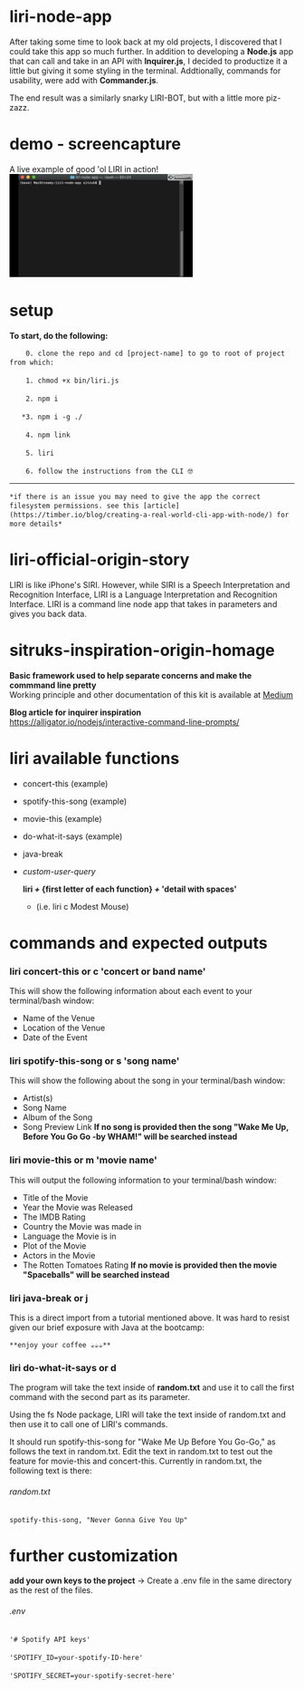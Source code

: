 # liri-node-app
After taking some time to look back at my old projects, I discovered that I could take this app so much further. In addition to developing a **Node.js** app that can call and take in an API with **Inquirer.js**, I decided to productize it a little but giving it some styling in the terminal. Addtionally, commands for usability, were add with **Commander.js**. 

The end result was a similarly snarky LIRI-BOT, but with a little more piz-zazz.

# demo - screencapture
A live example of good 'ol LIRI in action!
![LIRI-BOT in ACTION](liri-demo.gif)

# setup
**To start, do the following:**

        0. clone the repo and cd [project-name] to go to root of project from which:

        1. chmod +x bin/liri.js

        2. npm i

       *3. npm i -g ./ 

        4. npm link

        5. liri

        6. follow the instructions from the CLI 🤓
---
    *if there is an issue you may need to give the app the correct filesystem permissions. see this [article](https://timber.io/blog/creating-a-real-world-cli-app-with-node/) for more details*  

# liri-official-origin-story
LIRI is like iPhone's SIRI. However, while SIRI is a Speech Interpretation and Recognition Interface, LIRI is a Language Interpretation and Recognition Interface. LIRI is a command line node app that takes in parameters and gives you back data.

# sitruks-inspiration-origin-homage
**Basic framework used to help separate concerns and make the commmand line pretty**  
Working principle and other documentation of this kit is available at [Medium](https://medium.com/@thatisuday/making-cli-app-with-ease-using-commander-js-and-inquirer-js-f3bbd52977ac)  


**Blog article for inquirer inspiration**  
https://alligator.io/nodejs/interactive-command-line-prompts/  

# liri available functions

* concert-this (example)

* spotify-this-song (example)

* movie-this (example)

* do-what-it-says (example)

* java-break

* *custom-user-query*  

    **liri *+* {first letter of each function} *+* 'detail with spaces'**  
    * (i.e. liri c Modest Mouse)

# commands and expected outputs

### liri concert-this **or** c 'concert or band name'
This will show the following information about each event to your terminal/bash window:
* Name of the Venue
* Location of the Venue
* Date of the Event

### liri spotify-this-song **or** s 'song name'
This will show the following about the song in your terminal/bash window:
* Artist(s)
* Song Name
* Album of the Song
* Song Preview Link
**If no song is provided then the song "Wake Me Up, Before You Go Go -by WHAM!" will be searched instead**


### liri movie-this **or** m 'movie name'
This will output the following information to your terminal/bash window:
* Title of the Movie
* Year the Movie was Released
* The IMDB Rating
* Country the Movie was made in
* Language the Movie is in
* Plot of the Movie
* Actors in the Movie
* The Rotten Tomatoes Rating
**If no movie is provided then the movie "Spaceballs" will be searched instead**

### liri java-break **or** j
This is a direct import from a tutorial mentioned above. It was hard to resist given our brief exposure with Java at the bootcamp:

    **enjoy your coffee ☕️☕️☕️**


### liri do-what-it-says **or** d
The program will take the text inside of **random.txt** and use it to call the first command with the second part as its parameter.

Using the fs Node package, LIRI will take the text inside of random.txt and then use it to call one of LIRI's commands.


It should run spotify-this-song for "Wake Me Up Before You Go-Go," as follows the text in random.txt.
Edit the text in random.txt to test out the feature for movie-this and concert-this.
Currently in random.txt, the following text is there:  

###### random.txt
    spotify-this-song, "Never Gonna Give You Up"

# further customization
**add your own keys to the project**
-> Create a .env file in the same directory as the rest of the files.  


###### .env 

    '# Spotify API keys'

    'SPOTIFY_ID=your-spotify-ID-here'

    'SPOTIFY_SECRET=your-spotify-secret-here'